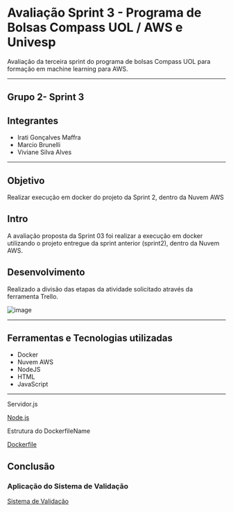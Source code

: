 # Avaliação Sprint 3 - Programa de Bolsas Compass UOL / AWS e Univesp

Avaliação da terceira sprint do programa de bolsas Compass UOL para formação em machine learning para AWS.

***
## Grupo  2- Sprint 3

## Integrantes

- Irati Gonçalves Maffra
- Marcio Brunelli
- Viviane Silva Alves

***

##  Objetivo

Realizar execução em docker do projeto da Sprint 2, dentro da Nuvem AWS

## Intro

A avaliação proposta da Sprint 03 foi realizar a execução em docker utilizando o projeto entregue da sprint anterior (sprint2), dentro da Nuvem AWS.

##  Desenvolvimento


Realizado a divisão das etapas da atividade solicitado através da ferramenta Trello.

![image](https://user-images.githubusercontent.com/117780664/226312264-4c6371e7-dd99-407e-8e68-9962a01334ed.png)

***
##  Ferramentas e Tecnologias utilizadas

- Docker
- Nuvem AWS
- NodeJS
- HTML
- JavaScript

***

Servidor.js

[Node.js](https://github.com/Compass-pb-aws-2023-Univesp/sprint-3-pb-aws-univesp/blob/grupo-2/server.js)

Estrutura do DockerfileName

[Dockerfile](https://github.com/Compass-pb-aws-2023-Univesp/sprint-3-pb-aws-univesp/blob/grupo-2/Dockerfile)


## Conclusão

###   Aplicação do Sistema de Validação 

[Sistema de Validação](http://3.94.120.75:9000)





